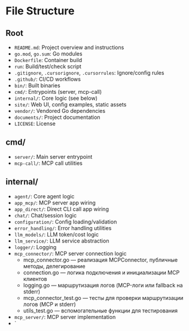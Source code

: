 # File Structure

## Root
- `README.md`: Project overview and instructions
- `go.mod`, `go.sum`: Go modules
- `Dockerfile`: Container build
- `run`: Build/test/check script
- `.gitignore`, `.cursorignore`, `.cursorrules`: Ignore/config rules
- `.github/`: CI/CD workflows
- `bin/`: Built binaries
- `cmd/`: Entrypoints (server, mcp-call)
- `internal/`: Core logic (see below)
- `site/`: Web UI, config examples, static assets
- `vendor/`: Vendored Go dependencies
- `documents/`: Project documentation
- `LICENSE`: License

## cmd/
- `server/`: Main server entrypoint
- `mcp-call/`: MCP call utilities

## internal/
- `agent/`: Core agent logic
- `app_mcp/`: MCP server app wiring
- `app_direct/`: Direct CLI call app wiring
- `chat/`: Chat/session logic
- `configuration/`: Config loading/validation
- `error_handling/`: Error handling utilities
- `llm_models/`: LLM token/cost logic
- `llm_service/`: LLM service abstraction
- `logger/`: Logging
- `mcp_connector/`: MCP server connection logic
    - mcp_connector.go — реализация MCPConnector, публичные методы, делегирование
    - connection.go — логика подключения и инициализации MCP клиентов
    - logging.go — маршрутизация логов (MCP-логи или fallback на stderr)
    - mcp_connector_test.go — тесты для проверки маршрутизации логов (MCP и stderr)
    - utils_test.go — вспомогательные функции для тестирования
- `mcp_server/`: MCP server implementation
- `